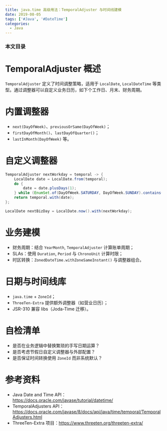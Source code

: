 ```yaml
---
title: java.time 高级用法：TemporalAdjuster 与时间线建模
date: 2019-08-05
tags: ['#Java', '#DateTime']
categories:
  - Java
---
```


### 本文目录
<!-- toc -->

# TemporalAdjuster 概述
`TemporalAdjuster` 定义了时间调整策略，适用于 `LocalDate`, `LocalDateTime` 等类型。通过调整器可以自定义业务日历，如下个工作日、月末、财务周期。

# 内置调整器
- `next(DayOfWeek)`、`previousOrSame(DayOfWeek)`；
- `firstDayOfMonth()`、`lastDayOfQuarter()`；
- `lastInMonth(DayOfWeek)` 等。

# 自定义调整器
```java
TemporalAdjuster nextWorkday = temporal -> {
    LocalDate date = LocalDate.from(temporal);
    do {
        date = date.plusDays(1);
    } while (EnumSet.of(DayOfWeek.SATURDAY, DayOfWeek.SUNDAY).contains(date.getDayOfWeek()));
    return temporal.with(date);
};

LocalDate nextBizDay = LocalDate.now().with(nextWorkday);
```

# 业务建模
- 财务周期：结合 `YearMonth`, `TemporalAdjuster` 计算账单周期；
- SLAs：使用 `Duration`, `Period` 与 `ChronoUnit` 计算时限；
- 时区转换：`ZonedDateTime.withZoneSameInstant()` 与调整器组合。

# 日期与时间线库
- `java.time` + `ZoneId`；
- `ThreeTen-Extra` 提供额外调整器（如营业日历）；
- JSR-310 兼容 libs（Joda-Time 迁移）。

# 自检清单
- 是否在业务逻辑中替换繁琐的手写日期运算？
- 是否考虑节假日自定义调整器与外部配置？
- 是否保证时间转换使用 `ZoneId` 而非系统默认？

# 参考资料
- Java Date and Time API：https://docs.oracle.com/javase/tutorial/datetime/
- TemporalAdjusters API：https://docs.oracle.com/javase/8/docs/api/java/time/temporal/TemporalAdjusters.html
- ThreeTen-Extra 项目：https://www.threeten.org/threeten-extra/
